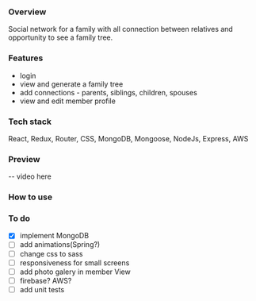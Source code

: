 ### Overview

Social network for a family with all connection between relatives and opportunity to see a family tree.

### Features

-   login
-   view and generate a family tree
-   add connections - parents, siblings, children, spouses
-   view and edit member profile

### Tech stack

React, Redux, Router, CSS, MongoDB, Mongoose, NodeJs, Express, AWS

### Preview

-- video here

### How to use

### To do

-   [x] implement MongoDB
-   [ ] add animations(Spring?)
-   [ ] change css to sass
-   [ ] responsiveness for small screens
-   [ ] add photo galery in member View
-   [ ] firebase? AWS?
-   [ ] add unit tests

